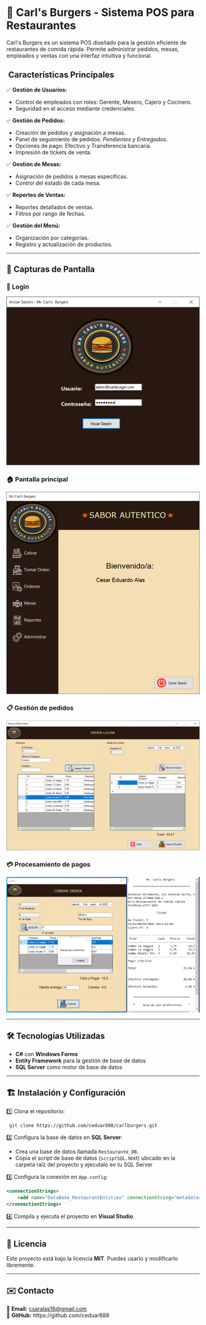 # 🍔 Carl's Burgers - Sistema POS para Restaurantes

Carl's Burgers es un sistema POS diseñado para la gestión eficiente de restaurantes de comida rápida. Permite administrar pedidos, mesas, empleados y ventas con una interfaz intuitiva y funcional.

##  Características Principales

✅ **Gestión de Usuarios:**

- Control de empleados con roles: Gerente, Mesero, Cajero y Cocinero.
- Seguridad en el acceso mediante credenciales.

✅ **Gestión de Pedidos:**

- Creación de pedidos y asignación a mesas.
- Panel de seguimiento de pedidos: *Pendientes* y *Entregados*.
- Opciones de pago: Efectivo y Transferencia bancaria.
- Impresión de tickets de venta.

✅ **Gestión de Mesas:**

- Asignación de pedidos a mesas específicas.
- Control del estado de cada mesa.

✅ **Reportes de Ventas:**

- Reportes detallados de ventas.
- Filtros por rango de fechas.

✅ **Gestión del Menú:**

- Organización por categorías.
- Registro y actualización de productos.

---

## 📸 Capturas de Pantalla

### 👤 Login  
![Pantalla principal](img/login.png)

### 🏠 Pantalla principal  
![Pantalla principal](img/panel.png)

### 📋 Gestión de pedidos  
![Gestión de pedidos](img/pedido.png)

### 💳 Procesamiento de pagos  
![Procesamiento de pagos](img/cobrar.png)

---

## 🛠️ Tecnologías Utilizadas

- **C#** con **Windows Forms**
- **Entity Framework** para la gestión de base de datos
- **SQL Server** como motor de base de datos

---

## 🏗️ Instalación y Configuración

1️⃣ Clona el repositorio:

```sh
 git clone https://github.com/ceduar888/carlburgers.git
```

2️⃣ Configura la base de datos en **SQL Server**:

- Crea una base de datos llamada `Restaurante_DB`.
- Copia el script de base de datos (`scriptSQL.`text) ubicado en la carpeta raíz del proyecto y ejecutalo en tu SQL Server

3️⃣ Configura la conexión en `App.config`:

```xml
<connectionStrings>
    <add name="DataBase_RestaurantEntities" connectionString="metadata=res://*/Modelo.csdl|res://*/Modelo.ssdl|res://*/Modelo.msl;provider=System.Data.SqlClient;provider connection string=&quot;data source=TU_SERVIDOR;initial catalog=Restaurante_DB;integrated security=True;MultipleActiveResultSets=True;App=EntityFramework&quot;" providerName="System.Data.EntityClient" />
</connectionStrings>
```

4️⃣ Compila y ejecuta el proyecto en **Visual Studio**.

---

## 📄 Licencia

Este proyecto está bajo la licencia **MIT**. Puedes usarlo y modificarlo libremente.

---

## ✉️ Contacto

📧 **Email:** [csaralas16@gmail.com](mailto\:csaralas16@gmail.com)\
🔗 **GitHub:** https\://github.com/ceduar888

